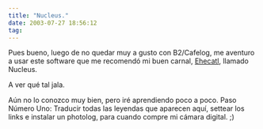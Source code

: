 ```yaml
---
title: "Nucleus."
date: 2003-07-27 18:56:12
tag: 
---
```

<p>Pues bueno, luego de no quedar muy a gusto con B2/Cafelog, me aventuro a usar este software que me recomendó mi buen carnal, <a href="mailto:ehecatl@unixmexico.org">Ehecatl</a>, llamado Nucleus.</p>

<p>A ver qué tal jala.</p>

<p>Aún no lo conozco muy bien, pero iré aprendiendo poco a poco. Paso Número Uno: Traducir todas las leyendas que aparecen aquí, settear los links e instalar un photolog, para cuando compre mi cámara digital. ;)</p>
